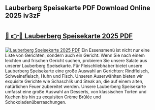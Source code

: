 ## Lauberberg Speisekarte PDF Download Online 2025 iv3zF

# <h2><a href="http://gcddlii.nevu.top/?p=Lauberberg+Speisekarte">🔗 👉🔴 Lauberberg Speisekarte 2025 PDF</a></h2>

[![Lauberberg Speisekarte 2025 PDF](https://i.imgur.com/dBaPXMq.png)](http://gcddlii.nevu.top/?p=Lauberberg+Speisekarte)
Ein Essensmenü ist nicht nur eine Liste von Gerichten, sondern auch ein Gericht. Wenn Sie nach einem leichten und frischen Gericht suchen, probieren Sie unsere Salate aus unserer Lauberberg Speisekarte. Für Fleischliebhaber bietet unsere Lauberberg Speisekarte eine große Auswahl an Gerichten: Rindfleisch, Schweinefleisch, Huhn und Fisch. Unseren Auserwählten bieten wir exquisite Gerichte wie Schaschlik und Steak an, die auf einem alten, natürlichen Feuer zubereitet werden. Unsere Lauberberg Speisekarte umfasst eine große Auswahl an Desserts, von klassischen Torten und Kuchen bis hin zu exquisiten Crème Brûlée und Schokoladenüberraschungen.
